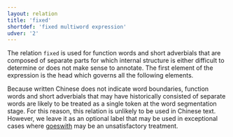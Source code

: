 ```yaml
---
layout: relation
title: 'fixed'
shortdef: 'fixed multiword expression'
udver: '2'
---
```


The relation `fixed` is used for function words and short adverbials that are composed of separate parts for which internal structure is either difficult to determine or does not make sense to annotate. The first element of the expression is the head which governs all the following elements. 

Because written Chinese does not indicate word boundaries, function words and short adverbials that may have historically consisted of separate words are likely to be treated as a single token at the word segmentation stage. For this reason, this relation is unlikely to be used in Chinese text. However, we leave it as an optional label that may be used in exceptional cases where [goeswith]() may be an unsatisfactory treatment.
<!-- Interlanguage links updated Út zář 29 18:41:22 CEST 2020 -->
